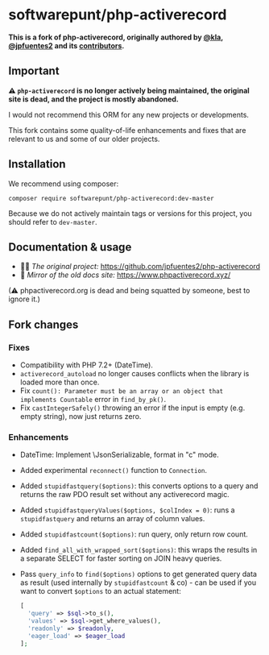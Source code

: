 # softwarepunt/php-activerecord

**This is a fork of php-activerecord, originally authored by [@kla](https://github.com/kla), [@jpfuentes2](https://github.com/jpfuentes2) and its [contributors](https://github.com/kla/php-activerecord/contributors).**    

## Important

**⚠ `php-activerecord` is no longer actively being maintained, the original site is dead, and the project is mostly abandoned.**

I would not recommend this ORM for any new projects or developments.

This fork contains some quality-of-life enhancements and fixes that are relevant to us and some of our older projects.

## Installation

We recommend using composer:

    composer require softwarepunt/php-activerecord:dev-master

Because we do not actively maintain tags or versions for this project, you should refer to `dev-master`. 

## Documentation & usage

- 👨‍💻 *The original project:* https://github.com/jpfuentes2/php-activerecord
- 📕 *Mirror of the old docs site:* https://www.phpactiverecord.xyz/

(⚠ phpactiverecord.org is dead and being squatted by someone, best to ignore it.)

## Fork changes

### Fixes

- Compatibility with PHP 7.2+ (DateTime).
- `activerecord_autoload` no longer causes conflicts when the library is loaded more than once.
- Fix `count(): Parameter must be an array or an object that implements Countable` error in `find_by_pk()`.
- Fix `castIntegerSafely()` throwing an error if the input is empty (e.g. empty string), now just returns zero.
 
### Enhancements

- DateTime: Implement \JsonSerializable, format in "c" mode.
- Added experimental `reconnect()` function to `Connection`.
- Added `stupidfastquery($options)`: this converts options to a query and returns the raw PDO result set without any activerecord magic.
- Added `stupidfastqueryValues($options, $colIndex = 0)`: runs a `stupidfastquery` and returns an array of column values.
- Added `stupidfastcount($options)`: run query, only return row count. 
- Added `find_all_with_wrapped_sort($options)`: this wraps the results in a separate SELECT for faster sorting on JOIN heavy queries.
- Pass `query_info` to `find($options)` options to get generated query data as result (used internally by `stupidfastcount` & co) - can be used if you want to convert `$options` to an actual statement: 

    ```php
    [
      'query' => $sql->to_s(),
      'values' => $sql->get_where_values(),
      'readonly' => $readonly,
      'eager_load' => $eager_load
    ];
    ``` 

